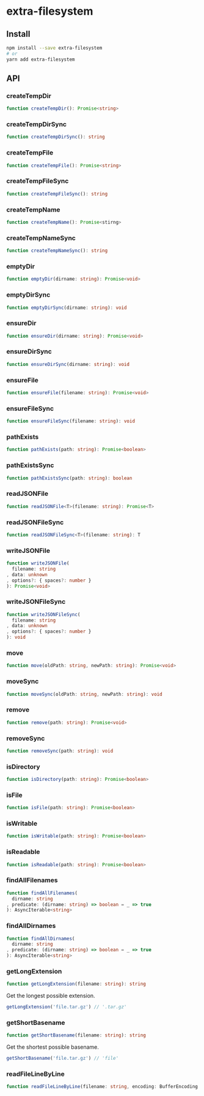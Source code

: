 # extra-filesystem

## Install

```sh
npm install --save extra-filesystem
# or
yarn add extra-filesystem
```

## API

### createTempDir

```ts
function createTempDir(): Promise<string>
```

### createTempDirSync

```ts
function createTempDirSync(): string
```

### createTempFile

```ts
function createTempFile(): Promise<string>
```

### createTempFileSync

```ts
function createTempFileSync(): string
```

### createTempName

```ts
function createTempName(): Promise<stirng>
```

### createTempNameSync

```ts
function createTempNameSync(): string
```

### emptyDir

```ts
function emptyDir(dirname: string): Promise<void>
```

### emptyDirSync

```ts
function emptyDirSync(dirname: string): void
```

### ensureDir

```ts
function ensureDir(dirname: string): Promise<void>
```

### ensureDirSync

```ts
function ensureDirSync(dirname: string): void
```

### ensureFile

```ts
function ensureFile(filename: string): Promise<void>
```

### ensureFileSync

```ts
function ensureFileSync(filename: string): void
```

### pathExists

```ts
function pathExists(path: string): Promise<boolean>
```

### pathExistsSync

```ts
function pathExistsSync(path: string): boolean
```

### readJSONFile

```ts
function readJSONFile<T>(filename: string): Promise<T>
```

### readJSONFileSync

```ts
function readJSONFileSync<T>(filename: string): T
```

### writeJSONFile

```ts
function writeJSONFile(
  filename: string
, data: unknown
, options?: { spaces?: number }
): Promise<void>
```

### writeJSONFileSync

```ts
function writeJSONFileSync(
  filename: string
, data: unknown
, options?: { spaces?: number }
): void
```

### move

```ts
function move(oldPath: string, newPath: string): Promise<void>
```

### moveSync

```ts
function moveSync(oldPath: string, newPath: string): void
```

### remove

```ts
function remove(path: string): Promise<void>
```

### removeSync

```ts
function removeSync(path: string): void
```

### isDirectory

```ts
function isDirectory(path: string): Promise<boolean>
```

### isFile

```ts
function isFile(path: string): Promise<boolean>
```

### isWritable

```ts
function isWritable(path: string): Promise<boolean>
```

### isReadable

```ts
function isReadable(path: string): Promise<boolean>
```

### findAllFilenames

```ts
function findAllFilenames(
  dirname: string
, predicate: (dirname: string) => boolean = _ => true
): AsyncIterable<string>
```

### findAllDirnames

```ts
function findAllDirnames(
  dirname: string
, predicate: (dirname: string) => boolean = _ => true
): AsyncIterable<string>
```

### getLongExtension

```ts
function getLongExtension(filename: string): string
```

Get the longest possible extension.

```ts
getLongExtension('file.tar.gz') // '.tar.gz'
```

### getShortBasename

```ts
function getShortBasename(filename: string): string
```

Get the shortest possible basename.

```ts
getShortBasename('file.tar.gz') // 'file'
```

### readFileLineByLine

```ts
function readFileLineByLine(filename: string, encoding: BufferEncoding = 'utf-8'): AsyncIterable<string>
```

